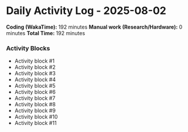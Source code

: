 # Daily Activity Log - 2025-08-02

**Coding (WakaTime):** 192 minutes
**Manual work (Research/Hardware):** 0 minutes
**Total Time:** 192 minutes

### Activity Blocks
- Activity block #1
- Activity block #2
- Activity block #3
- Activity block #4
- Activity block #5
- Activity block #6
- Activity block #7
- Activity block #8
- Activity block #9
- Activity block #10
- Activity block #11
